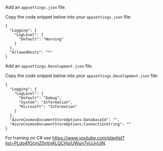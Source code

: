 ﻿Add an `appsettings.json` file.

Copy the code snippet below into your `appsettings.json` file:

```
{
  "Logging": {
    "LogLevel": {
      "Default": "Warning"
    }
  },
  "AllowedHosts": "*"
}
```

Add an `appsettings.Development.json` file.

Copy the code snippet below into your `appsettings.Development.json` file:

```
{
  "Logging": {
    "LogLevel": {
      "Default": "Debug",
      "System": "Information",
      "Microsoft": "Information"
    }
  },
  "AzureCosmosDocumentStoreOptions:DatabaseId": "",
  "AzureCosmosDocumentStoreOptions:ConnectionString": ""
}
```

For training on C# see https://www.youtube.com/playlist?list=PLdo4fOcmZ0oVxKLQCHpiUWun7vlJJvUiN.

